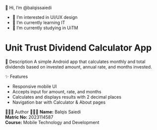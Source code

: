 👋 Hi, I’m @balqissaiedi
- 👀 I’m interested in UI/UX design
- 🌱 I’m currently learning IT
- 💞️ I’m currently studying in UiTM

# Unit Trust Dividend Calculator App #

📱 Description
A simple Android app that calculates monthly and total dividends based on invested amount, annual rate, and months invested.

✨ Features
- Responsive mobile UI
- Accepts input for amount, rate, and months
- Calculates and displays results with 2 decimal places
- Navigation bar with Calculator & About pages

👩🏻‍💻 Author 👩🏻‍💻
**Name:** Balqis Saiedi  
**Matric No:** 2023114587  
**Course:** Mobile Technology and Development 
